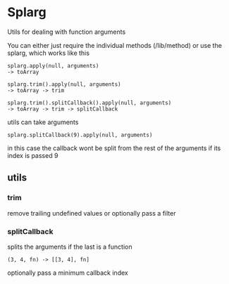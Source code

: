 # Splarg

Utils for dealing with function arguments

You can either just require the individual methods (/lib/method)
or use the splarg, which works like this

	splarg.apply(null, arguments)
	-> toArray

	splarg.trim().apply(null, arguments)
	-> toArray -> trim

	splarg.trim().splitCallback().apply(null, arguments)
	-> toArray -> trim -> splitCallback

utils can take arguments

	splarg.splitCallback(9).apply(null, arguments)

in this case the callback wont be split from the rest of the arguments
if its index is passed 9

## utils

### trim
remove trailing undefined values or optionally pass a filter

### splitCallback
splits the arguments if the last is a function

	(3, 4, fn) -> [[3, 4], fn]

optionally pass a minimum callback index